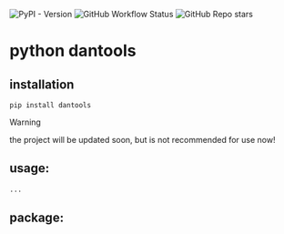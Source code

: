 ![PyPI - Version](https://img.shields.io/pypi/v/dantools)
![GitHub Workflow Status](https://github.com/Daniil10295/dantools/actions/workflows/python-app.yml/badge.svg)
![GitHub Repo stars](https://img.shields.io/github/stars/Daniil10295/dantools)
# python dantools

## installation
```commandline
pip install dantools
```

> [!WARNING]  
> the project will be updated soon, but is not recommended for use now!

## usage:

```python
...
```

## package:
